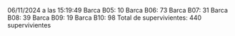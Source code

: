 06/11/2024 a las 15:19:49
Barca B05: 10
Barca B06: 73
Barca B07: 31
Barca B08: 39
Barca B09: 19
Barca B10: 98
Total de supervivientes: 440 supervivientes
